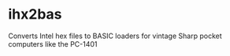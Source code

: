 # ihx2bas
Converts Intel hex files to BASIC loaders for vintage Sharp pocket computers like the PC-1401
